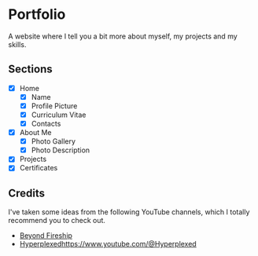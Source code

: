 # Portfolio

A website where I tell you a bit more about myself, my projects and my skills.

## Sections

- [X] Home
  - [X] Name
  - [X] Profile Picture
  - [X] Curriculum Vitae
  - [X] Contacts
- [X] About Me
  - [X] Photo Gallery
  - [X] Photo Description 
- [X] Projects
- [X] Certificates

## Credits

I've taken some ideas from the following YouTube channels, which I totally recommend you to check out.

- [Beyond Fireship](https://www.youtube.com/@beyondfireship)
- [Hyperplexed](https://www.youtube.com/@Hyperplexed)https://www.youtube.com/@Hyperplexed
